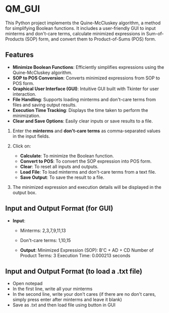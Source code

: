 # QM_GUI

This Python project implements the Quine-McCluskey algorithm, a method for simplifying Boolean functions. It includes a user-friendly GUI to input minterms and don't-care terms, calculate minimized expressions in Sum-of-Products (SOP) form, and convert them to Product-of-Sums (POS) form.

## Features

- **Minimize Boolean Functions**: Efficiently simplifies expressions using the Quine-McCluskey algorithm.
- **SOP to POS Conversion**: Converts minimized expressions from SOP to POS form.
- **Graphical User Interface (GUI)**: Intuitive GUI built with Tkinter for user interaction.
- **File Handling**: Supports loading minterms and don't-care terms from files and saving output results.
- **Execution Time Tracking**: Displays the time taken to perform the minimization.
- **Clear and Save Options**: Easily clear inputs or save results to a file.

1. Enter the **minterms** and **don't-care terms** as comma-separated values in the input fields.

2. Click on:
   - **Calculate**: To minimize the Boolean function.
   - **Convert to POS**: To convert the SOP expression into POS form.
   - **Clear**: To reset all inputs and outputs.
   - **Load File**: To load minterms and don't-care terms from a text file.
   - **Save Output**: To save the result to a file.

3. The minimized expression and execution details will be displayed in the output box.

## Input and Output Format (for GUI)
- **Input**:
  - Minterms: 2,3,7,9,11,13
  - Don't-care terms: 1,10,15

  - **Output**:
    Minimized Expression (SOP):
    B'C + AD + CD
    Number of Product Terms: 3
    Execution Time: 0.000213 seconds

## Input and Output Format (to load a .txt file)
  - Open notepad
  - In the first line, write all your minterms
  - In the second line, write your don't cares (if there are no don't cares, simply press enter after minterms and leave it blank)
  - Save as .txt and then load file using button in GUI




